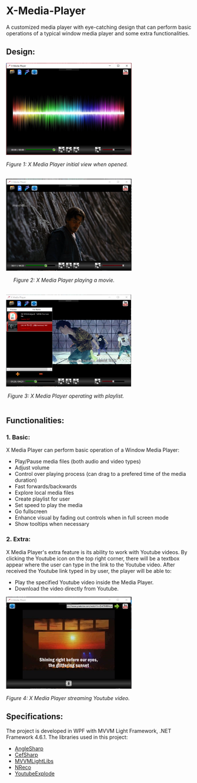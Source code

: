 # X-Media-Player
A customized media player with eye-catching design that can perform basic operations of a typical window media player and some extra functionalities.
## Design:
<img src="https://github.com/minhducubc97/X-Media-Player/blob/master/Design/InitialView.PNG" height="250"/>

*Figure 1: X Media Player initial view when opened.*
<br/><br/>

<img src="https://github.com/minhducubc97/X-Media-Player/blob/master/Design/InAction.PNG" height="250"/>

&nbsp;&nbsp;&nbsp;&nbsp;&nbsp;*Figure 2: X Media Player playing a movie.*
<br/><br/>

<img src="https://github.com/minhducubc97/X-Media-Player/blob/master/Design/Playlist.PNG" height="250"/>

&nbsp;*Figure 3: X Media Player operating with playlist.*
<br/><br/>

## Functionalities:

### 1. Basic:

X Media Player can perform basic operation of a Window Media Player:
- Play/Pause media files (both audio and video types)
- Adjust volume
- Control over playing process (can drag to a prefered time of the media duration)
- Fast forwards/backwards
- Explore local media files
- Create playlist for user
- Set speed to play the media
- Go fullscreen
- Enhance visual by fading out controls when in full screen mode
- Show tooltips when necessary

### 2. Extra:

X Media Player's extra feature is its ability to work with Youtube videos. By clicking the Youtube icon on the top right corner, there will be a textbox appear where the user can type in the link to the Youtube video. After received the Youtube link typed in by user, the player will be able to:
- Play the specified Youtube video inside the Media Player.
- Download the video directly from Youtube.

<img src="https://github.com/minhducubc97/X-Media-Player/blob/master/Design/StreamYoutube.PNG" height="250"/>

*Figure 4: X Media Player streaming Youtube video.*

## Specifications:

The project is developed in WPF with MVVM Light Framework, .NET Framework 4.6.1.
The libraries used in this project:
- [AngleSharp](https://anglesharp.github.io/)
- [CefSharp](https://cefsharp.github.io/)
- [MVVMLightLibs](http://www.mvvmlight.net/)
- [NReco](https://www.nrecosite.com/)
- [YoutubeExplode](https://www.tyrrrz.me/Projects/YoutubeExplode)

